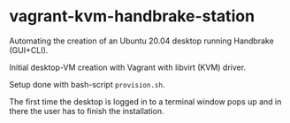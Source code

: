 # vagrant-kvm-handbrake-station
Automating the creation of an Ubuntu 20.04 desktop running Handbrake (GUI+CLI).

Initial desktop-VM creation with Vagrant with libvirt (KVM) driver.

Setup done with bash-script `provision.sh`.

The first time the desktop is logged in to a terminal window pops up and in there the user has to finish the installation.

